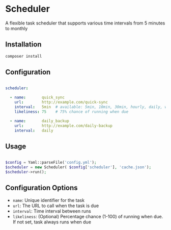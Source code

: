 # Scheduler

A flexible task scheduler that supports various time intervals from 5 minutes to monthly

## Installation

```bash
composer install
```

## Configuration

```yaml

scheduler:

  - name:       quick_sync
    url:        http://example.com/quick-sync
    interval:   5min  # available: 5min, 10min, 30min, hourly, daily, weekly, monthly
    likeliness: 75    # 75% chance of running when due

  - name:       daily_backup
    url:        http://example.com/daily-backup
    interval:   daily
```

## Usage

```php

$config = Yaml::parseFile('config.yml');
$scheduler = new Scheduler( $config['scheduler'], 'cache.json');
$scheduler->run();
```

## Configuration Options

- `name`: Unique identifier for the task
- `url`: The URL to call when the task is due
- `interval`: Time interval between runs
- `likeliness`: (Optional) Percentage chance (1-100) of running when due. If not set, task always runs when due

